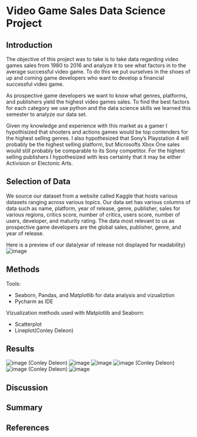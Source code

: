 # Video Game Sales Data Science Project 


## Introduction
The objective of this project was to take is to take data regarding video games sales from 1980 to 2016 and analyze it to see what factors in to the average successful video game. To do this we put ourselves in the shoes of up and coming game developers who want to develop a financial successful video game. 

As prospective game developers we want to know what genres, platforms, and publishers yield the highest video games sales. To find the best factors for each category we use python and the data science skills we learned this semester to analyze our data set. 

Given my knowledge and experience with this market as a gamer I hypothisized that shooters and actions games would be top contenders for the highest selling genres. I also hypothesized that Sony’s Playstation 4 will probably be the highest selling platform, but Microsofts Xbox One sales would still probably be comparable to its Sony competitor. For the highest selling publishers I hypothesized with less certainty that it may be either Activision or Electonic Arts.



## Selection of Data
We source our dataset from a website called Kaggle that hosts various datasets ranging across various topics. Our data set has various columns  of data such as name, platform, year of release, genre, publisher, sales for various regions, critics score, number of critics, users score, number of users, developer, and maturity rating. The data most relevant to us as prospective game developers are the global sales, publisher, genre, and year of release.

Here is a preview of our data(year of release not displayed for readability)
![image](https://user-images.githubusercontent.com/59743835/206031469-b411eb90-57df-4da3-a99a-4c1b4ebc2615.png)

 

## Methods
Tools:
- Seaborn, Pandas, and Matplotlib for data analysis and vizualiztion 
- Pycharm  as IDE

Vizualization methods used with Matplotlib and Seaborn:
- Scatterplot
- Lineplot(Conley Deleon)

## Results
![image](https://user-images.githubusercontent.com/59743835/206031165-09669deb-0476-4c5b-99a8-477fefcc57cb.png)
(Conley Deleon)
![image](https://user-images.githubusercontent.com/59743835/206031219-8bb20057-4e2e-49a3-b666-56f1fc47bbdf.png)
![image](https://user-images.githubusercontent.com/59743835/206031246-a3cf184e-8ba6-4ad7-bd88-dda1255f36ce.png)
![image](https://user-images.githubusercontent.com/59743835/206031278-63349592-52e3-4d63-8821-461657388544.png)
(Conley Deleon)
![image](https://user-images.githubusercontent.com/59743835/206031316-0e189724-446e-41d8-a0cd-0a85b5f20121.png)
(Conley Deleon)
![image](https://user-images.githubusercontent.com/59743835/206031336-64884688-88d3-4738-834f-fcb23580584a.png)




## Discussion


## Summary



## References
